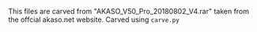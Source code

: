 This files are carved from "AKASO_V50_Pro_20180802_V4.rar" taken from the offcial akaso.net website.
Carved using `carve.py`
